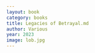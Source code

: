 ```yaml
---
layout: book
category: books
title: Legacies of Betrayal.md
author: Various
year: 2023
image: lob.jpg
---
```

